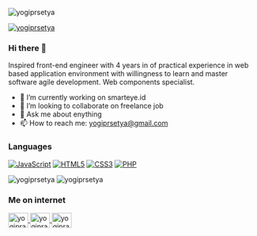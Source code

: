 <p><img src="https://github-readme-stats.vercel.app/api?username=yogiprsetya&show_icons=true&theme=onedark&locale=en" alt="yogiprsetya" /></p>
<p><a href="https://github.com/ryo-ma/github-profile-trophy"><img src="https://github-profile-trophy.vercel.app/?username=yogiprsetya" alt="yogiprsetya" /></a></p>

### Hi there 👋

Inspired front-end engineer with 4 years in of practical experience in web based application environment with willingness to learn and master software agile development. Web components specialist.

- 🔭 I’m currently working on smarteye.id
- 👯 I’m looking to collaborate on freelance job
- 💬 Ask me about enything
- 📫 How to reach me: yogiprsetya@gmail.com

### Languages

[![JavaScript](https://img.shields.io/badge/-JavaScript-000?&logo=JavaScript&logoColor=ddc508)](https://github.com/yogiprsetya?tab=repositories&q=&type=&language=javascript)
[![HTML5](https://img.shields.io/badge/-HTML-000?&logo=html5&logoColor=dd4b25)](https://github.com/yogiprsetya?tab=repositories&q=&type=&language=html)
[![CSS3](https://img.shields.io/badge/-CSS-000?&logo=css3&logoColor=006db5)](https://github.com/yogiprsetya?tab=repositories&q=&type=&language=css)
[![PHP](https://img.shields.io/badge/-PHP-000?&logo=php&logoColor=627eb6)](https://github.com/yogiprsetya?tab=repositories&q=&type=&language=php)

<p style="display: inline">
  <img src="https://img.shields.io/badge/-React-000?&logo=react&logoColor=00d1f5" alt="yogiprsetya" />
  <img src="https://img.shields.io/badge/-Vue-000?&logo=vue.js&logoColor=3fb27f" alt="yogiprsetya" />
</p>

### Me on internet

<p align="left">
<a href="https://www.linkedin.com/in/yogiprasetya" target="blank">
  <img align="center" src="https://cdn.jsdelivr.net/npm/simple-icons@3.0.1/icons/linkedin.svg" alt="yogiprasetya" height="30" width="40" />
</a>
<a href="https://dribbble.com/yogiprasetya" target="blank">
  <img align="center" src="https://cdn.jsdelivr.net/npm/simple-icons@3.0.1/icons/dribbble.svg" alt="yogiprasetya" height="30" width="40" />
</a>
<a href="https://medium.com/@yogiprsetya" target="blank">
  <img align="center" src="https://cdn.jsdelivr.net/npm/simple-icons@3.0.1/icons/medium.svg" alt="yogiprasetya" height="30" width="40" />
</a>
</p>
